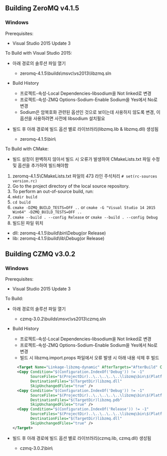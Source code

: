 ## Building ZeroMQ v4.1.5

### Windows

Prerequisites:

* Visual Studio 2015 Update 3

To Build with Visual Studio 2015:

* 아래 경로의 솔루션 파일 열기
  * zeromq-4.1.5\builds\msvc\vs2013\libzmq.sln

* Build History
  * 프로젝트-속성-Local Dependencies-libsodium을 Not linked로 변경
  * 프로젝트-속성-ZMQ Options-Sodium-Enable Sodium을 Yes에서 No로 변경
  * Sodium은 암복호화 관련된 옵션인 것으로 보이는데 사용하지 않도록 변경, 이 옵션을 사용하려면 사전에 libsodium 설치필요

* 빌드 후 아래 경로에 빌드 옵션 별로 라이브러리(libzmq.lib & libzmq.dll) 생성됨
  * zeromq-4.1.5\bin\

To Build with CMake:

*  빌드 설정이 완벽하지 않아서 빌드 시 오류가 발생하여 CMakeLists.txt 파일 수정 및 옵션을 추가하여 빌드해야함

1. zeromq-4.1.5\CMakeLists.txt 파일의 473 라인 주석처리
   `# set(rc-sources version.rc)`
2. Go to the project directory of the local source repository.
3. To perform an out-of-source build, run:
4. `mkdir build`
5. `cd build`
6. `cmake -DZMQ_BUILD_TESTS=OFF ..`
    or
   `cmake -G "Visual Studio 14 2015 Win64" -DZMQ_BUILD_TESTS=OFF ..`
7. `cmake --build . --config Release`
    or
   `cmake --build . --config Debug`
8. 빌드된 파일 위치
  * dll: zeromq-4.1.5\build\bin\Debug(or Release)
  * lib: zeromq-4.1.5\build\lib\Debug(or Release)

## Building CZMQ v3.0.2

### Windows

Prerequisites:

* Visual Studio 2015 Update 3

To Build:

* 아래 경로의 솔루션 파일 열기
  * czmq-3.0.2\builds\msvc\vs2013\czmq.sln

* Build History
  * 프로젝트-속성-Local Dependencies-libsodium을 Not linked로 변경
  * 프로젝트-속성-ZMQ Options-Sodium-Enable Sodium을 Yes에서 No로 변경
  * 빌드 시 libzmq.import.props 파일에서 오류 발생 시 아래 내용 삭제 후 빌드
  ``` xml
    <Target Name="Linkage-libzmq-dynamic" AfterTargets="AfterBuild" Condition="'$(Linkage-libzmq)' == 'dynamic'">
    <Copy Condition="$(Configuration.IndexOf('Debug')) != -1"
          SourceFiles="$(ProjectDir)..\..\..\..\..\libzmq\bin\$(PlatformName)\Debug\$(PlatformToolset)\dynamic\libzmq.dll"
          DestinationFiles="$(TargetDir)libzmq.dll"
          SkipUnchangedFiles="true" />
    <Copy Condition="$(Configuration.IndexOf('Debug')) != -1"
          SourceFiles="$(ProjectDir)..\..\..\..\..\libzmq\bin\$(PlatformName)\Debug\$(PlatformToolset)\dynamic\libzmq.pdb"
          DestinationFiles="$(TargetDir)libzmq.pdb"
          SkipUnchangedFiles="true" />
    <Copy Condition="$(Configuration.IndexOf('Release')) != -1"
          SourceFiles="$(ProjectDir)..\..\..\..\..\libzmq\bin\$(PlatformName)\Release\$(PlatformToolset)\dynamic\libzmq.dll"
          DestinationFiles="$(TargetDir)libzmq.dll"
          SkipUnchangedFiles="true" />
  </Target>
  ``` 
* 빌드 후 아래 경로에 빌드 옵션 별로 라이브러리(czmq.lib, czmq.dll) 생성됨
  * czmq-3.0.2\bin\
